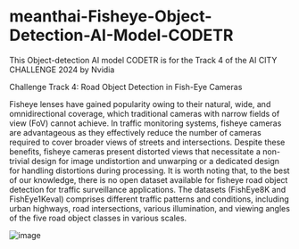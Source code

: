# meanthai-Fisheye-Object-Detection-AI-Model-CODETR
This Object-detection AI model CODETR is for the Track 4 of the AI CITY CHALLENGE 2024 by Nvidia

Challenge Track 4: Road Object Detection in Fish-Eye Cameras

Fisheye lenses have gained popularity owing to their natural, wide, and omnidirectional coverage, which traditional cameras with narrow fields of view (FoV) cannot achieve. In traffic monitoring systems, fisheye cameras are advantageous as they effectively reduce the number of cameras required to cover broader views of streets and intersections. Despite these benefits, fisheye cameras present distorted views that necessitate a non-trivial design for image undistortion and unwarping or a dedicated design for handling distortions during processing. It is worth noting that, to the best of our knowledge, there is no open dataset available for fisheye road object detection for traffic surveillance applications. The datasets (FishEye8K and FishEye1Keval) comprises different traffic patterns and conditions, including urban highways, road intersections, various illumination, and viewing angles of the five road object classes in various scales.

![image](https://github.com/meanthai/meanthai-Fisheye-Object-Detection-AI-Model-CODETR/assets/147926426/2d0820ae-acb4-468b-ac03-dc1eb6642168)
